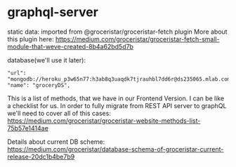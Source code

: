 # graphql-server


static data: imported from @groceristar/groceristar-fetch plugin
More about this plugin here: https://medium.com/groceristar/groceristar-fetch-small-module-that-weve-created-8b4a62bd5d7b


database(we'll use it later):
```
"url": "mongodb://heroku_p3w65n77:h3ab8q3uaqdk7tjrauhbl7dd6r@ds235065.mlab.com:35065/heroku_p3w65n77",
"name": "groceryDS",

```

This is a list of methods, that we have in our Frontend Version.
I can be like a checklist for us. In order to fully migrate from REST API server to graphQL we'll need to cover all of this cases: https://medium.com/groceristar/groceristar-website-methods-list-75b57e1414ae

Details about current DB scheme: https://medium.com/groceristar/database-schema-of-groceristar-current-release-20dc1b4be7b9
